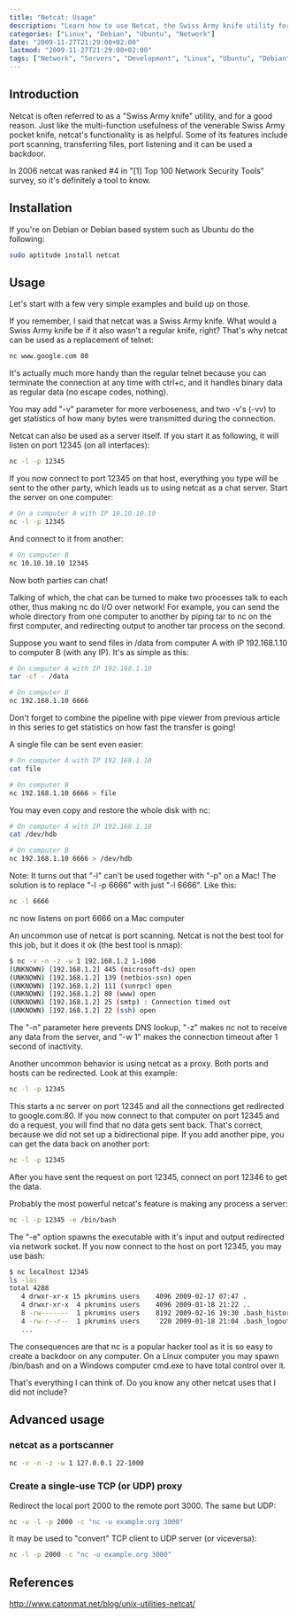 ```yaml
---
title: "Netcat: Usage"
description: "Learn how to use Netcat, the Swiss Army knife utility for network operations including port scanning, file transfers, chat, proxying and more."
categories: ["Linux", "Debian", "Ubuntu", "Network"]
date: "2009-11-27T21:29:00+02:00"
lastmod: "2009-11-27T21:29:00+02:00"
tags: ["Network", "Servers", "Development", "Linux", "Ubuntu", "Debian"]
---
```


## Introduction

Netcat is often referred to as a "Swiss Army knife" utility, and for a good reason. Just like the multi-function usefulness of the venerable Swiss Army pocket knife, netcat's functionality is as helpful. Some of its features include port scanning, transferring files, port listening and it can be used a backdoor.

In 2006 netcat was ranked #4 in "[1] Top 100 Network Security Tools" survey, so it's definitely a tool to know.

## Installation

If you're on Debian or Debian based system such as Ubuntu do the following:

```bash
sudo aptitude install netcat
```

## Usage

Let's start with a few very simple examples and build up on those.

If you remember, I said that netcat was a Swiss Army knife. What would a Swiss Army knife be if it also wasn't a regular knife, right? That's why netcat can be used as a replacement of telnet:

```bash
nc www.google.com 80
```

It's actually much more handy than the regular telnet because you can terminate the connection at any time with ctrl+c, and it handles binary data as regular data (no escape codes, nothing).

You may add "-v" parameter for more verboseness, and two -v's (-vv) to get statistics of how many bytes were transmitted during the connection.

Netcat can also be used as a server itself. If you start it as following, it will listen on port 12345 (on all interfaces):

```bash
nc -l -p 12345
```

If you now connect to port 12345 on that host, everything you type will be sent to the other party, which leads us to using netcat as a chat server. Start the server on one computer:

```bash
# On a computer A with IP 10.10.10.10
nc -l -p 12345
```

And connect to it from another:

```bash
# On computer B
nc 10.10.10.10 12345
```

Now both parties can chat!

Talking of which, the chat can be turned to make two processes talk to each other, thus making nc do I/O over network! For example, you can send the whole directory from one computer to another by piping tar to nc on the first computer, and redirecting output to another tar process on the second.

Suppose you want to send files in /data from computer A with IP 192.168.1.10 to computer B (with any IP). It's as simple as this:

```bash
# On computer A with IP 192.168.1.10
tar -cf - /data
```

```bash
# On computer B
nc 192.168.1.10 6666
```

Don't forget to combine the pipeline with pipe viewer from previous article in this series to get statistics on how fast the transfer is going!

A single file can be sent even easier:

```bash
# On computer A with IP 192.168.1.10
cat file
```

```bash
# On computer B
nc 192.168.1.10 6666 > file
```

You may even copy and restore the whole disk with nc:

```bash
# On computer A with IP 192.168.1.10
cat /dev/hdb
```

```bash
# On computer B
nc 192.168.1.10 6666 > /dev/hdb
```

Note: It turns out that "-l" can't be used together with "-p" on a Mac! The solution is to replace "-l -p 6666" with just "-l 6666". Like this:

```bash
nc -l 6666
```

nc now listens on port 6666 on a Mac computer

An uncommon use of netcat is port scanning. Netcat is not the best tool for this job, but it does it ok (the best tool is nmap):

```bash
$ nc -v -n -z -w 1 192.168.1.2 1-1000
(UNKNOWN) [192.168.1.2] 445 (microsoft-ds) open
(UNKNOWN) [192.168.1.2] 139 (netbios-ssn) open
(UNKNOWN) [192.168.1.2] 111 (sunrpc) open
(UNKNOWN) [192.168.1.2] 80 (www) open
(UNKNOWN) [192.168.1.2] 25 (smtp) : Connection timed out
(UNKNOWN) [192.168.1.2] 22 (ssh) open
```

The "-n" parameter here prevents DNS lookup, "-z" makes nc not to receive any data from the server, and "-w 1" makes the connection timeout after 1 second of inactivity.

Another uncommon behavior is using netcat as a proxy. Both ports and hosts can be redirected. Look at this example:

```bash
nc -l -p 12345
```

This starts a nc server on port 12345 and all the connections get redirected to google.com:80. If you now connect to that computer on port 12345 and do a request, you will find that no data gets sent back. That's correct, because we did not set up a bidirectional pipe. If you add another pipe, you can get the data back on another port:

```bash
nc -l -p 12345
```

After you have sent the request on port 12345, connect on port 12346 to get the data.

Probably the most powerful netcat's feature is making any process a server:

```bash
nc -l -p 12345 -e /bin/bash
```

The "-e" option spawns the executable with it's input and output redirected via network socket. If you now connect to the host on port 12345, you may use bash:

```bash
$ nc localhost 12345
ls -las
total 4288
   4 drwxr-xr-x 15 pkrumins users    4096 2009-02-17 07:47 .
   4 drwxr-xr-x  4 pkrumins users    4096 2009-01-18 21:22 ..
   8 -rw-------  1 pkrumins users    8192 2009-02-16 19:30 .bash_history
   4 -rw-r--r--  1 pkrumins users     220 2009-01-18 21:04 .bash_logout
   ...
```

The consequences are that nc is a popular hacker tool as it is so easy to create a backdoor on any computer. On a Linux computer you may spawn /bin/bash and on a Windows computer cmd.exe to have total control over it.

That's everything I can think of. Do you know any other netcat uses that I did not include?

## Advanced usage

### netcat as a portscanner

```bash
nc -v -n -z -w 1 127.0.0.1 22-1000
```

### Create a single-use TCP (or UDP) proxy

Redirect the local port 2000 to the remote port 3000. The same but UDP:

```bash
nc -u -l -p 2000 -c "nc -u example.org 3000"
```

It may be used to "convert" TCP client to UDP server (or viceversa):

```bash
nc -l -p 2000 -c "nc -u example.org 3000"
```

## References

http://www.catonmat.net/blog/unix-utilities-netcat/
